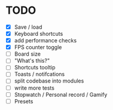# TODO

- [x] Save / load
- [x] Keyboard shortcuts
- [x] add performance checks
- [x] FPS counter toggle
- [ ] Board size
- [ ] "What's this?"
- [ ] Shortcuts tooltip
- [ ] Toasts / notifcations
- [ ] split codebase into modules
- [ ] write more tests
- [ ] Stopwatch / Personal record / Gamify
- [ ] Presets
